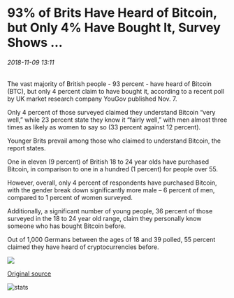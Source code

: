 # 93% of Brits Have Heard of Bitcoin, but Only 4% Have Bought It, Survey Shows ...

###### 2018-11-09 13:11

The vast majority of British people - 93 percent - have heard of Bitcoin (BTC), but only 4 percent claim to have bought it, according to a recent poll by UK market research company YouGov published Nov. 7.

Only 4 percent of those surveyed claimed they understand Bitcoin “very well,” while 23 percent state they know it “fairly well,” with men almost three times as likely as women to say so (33 percent against 12 percent).

Younger Brits prevail among those who claimed to understand Bitcoin, the report states.

One in eleven (9 percent) of British 18 to 24 year olds have purchased Bitcoin, in comparison to one in a hundred (1 percent) for people over 55.

However, overall, only 4 percent of respondents have purchased Bitcoin, with the gender break down significantly more male – 6 percent of men, compared to 1 percent of women surveyed.

Additionally, a significant number of young people, 36 percent of those surveyed in the 18 to 24 year old range, claim they personally know someone who has bought Bitcoin before.

Out of 1,000 Germans between the ages of 18 and 39 polled, 55 percent claimed they have heard of cryptocurrencies before.

![](https://s3.cointelegraph.com/storage/uploads/view/8c5af95233221b31d02ded3f4929f73d.jpg)

[Original source](https://cointelegraph.com/news/93-of-brits-have-heard-of-bitcoin-but-only-4-have-bought-it-survey-shows)

![stats](https://c.statcounter.com/11760860/0/a89fa40b/1/ "stats")